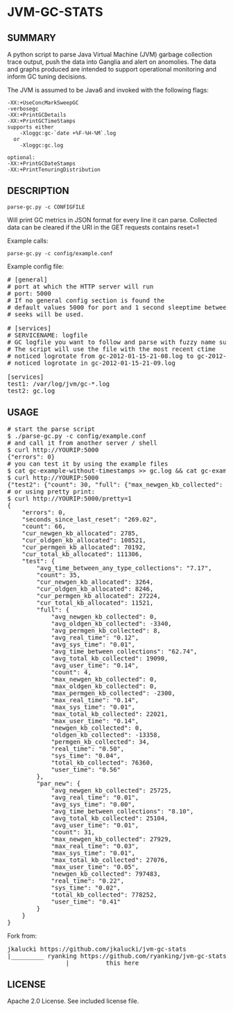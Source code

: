 JVM-GC-STATS
============

SUMMARY
-------
A python script to parse Java Virtual Machine (JVM) garbage collection
trace output, push the data into Ganglia and alert on anomolies.
The data and graphs produced are intended to support operational
monitoring and inform GC tuning decisions.

The JVM is assumed to be Java6 and invoked with the following flags:

    -XX:+UseConcMarkSweepGC
    -verbosegc
    -XX:+PrintGCDetails
    -XX:+PrintGCTimeStamps
    supports either
        -Xloggc:gc-`date +%F-%H-%M`.log
      or
        -Xloggc:gc.log

    optional: 
    -XX:+PrintGCDateStamps
    -XX:+PrintTenuringDistribution


DESCRIPTION
-------

    parse-gc.py -c CONFIGFILE

Will print GC metrics in JSON format for every line it can parse.
Collected data can be cleared if the URI in the GET requests contains reset=1


Example calls:

    parse-gc.py -c config/example.conf

Example config file:
<pre>
# [general]
# port at which the HTTP server will run
# port: 5000
# If no general config section is found the
# default values 5000 for port and 1 second sleeptime between logfile
# seeks will be used.

# [services]
# SERVICENAME: logfile
# GC logfile you want to follow and parse with fuzzy name support
# The script will use the file with the most recent ctime
# noticed logrotate from gc-2012-01-15-21-08.log to gc-2012-01-15-21-09.log
# noticed logrotate in gc-2012-01-15-21-09.log

[services]
test1: /var/log/jvm/gc-*.log
test2: gc.log
</pre>
USAGE
-------
<pre>
# start the parse script
$ ./parse-gc.py -c config/example.conf
# and call it from another server / shell
$ curl http://YOURIP:5000
{"errors": 0}
# you can test it by using the example files
$ cat gc-example-without-timestamps >> gc.log && cat gc-example-with-timestamps >> gc.log.1
$ curl http://YOURIP:5000
{"test2": {"count": 30, "full": {"max_newgen_kb_collected": 0, "newgen_kb_collected": 0, "total_kb_collected": 38180, "max_oldgen_kb_collected": 0, "max_sys_time": "0.01", "avg_time_between_collections": "0.00", "max_permgen_kb_collected": -2300, "avg_newgen_kb_collected": 0, "avg_oldgen_kb_collected": -3340, "max_total_kb_collected": 22021, "sys_time": "0.02", "oldgen_kb_collected": -6679, "avg_total_kb_collected": 19090, "user_time": "0.28", "max_user_time": "0.14", "max_real_time": "0.14", "avg_permgen_kb_collected": 8, "count": 2, "avg_real_time": "0.12", "avg_user_time": "0.14", "permgen_kb_collected": 17, "real_time": "0.25", "avg_sys_time": "0.01"}, "avg_time_between_any_type_collections": "0.00", "cur_total_kb_allocated": 24853, "cur_permgen_kb_allocated": 27224, "par_new": {"count": 28, "max_newgen_kb_collected": 27929, "avg_time_between_collections": "0.00", "avg_real_time": "0.01", "max_user_time": "0.05", "avg_newgen_kb_collected": 26004, "newgen_kb_collected": 728113, "total_kb_collected": 710460, "max_real_time": "0.03", "avg_user_time": "0.01", "max_sys_time": "0.01", "max_total_kb_collected": 27076, "sys_time": "0.02", "real_time": "0.19", "avg_sys_time": "0.00", "avg_total_kb_collected": 25373, "user_time": "0.35"}, "cur_newgen_kb_allocated": 521, "cur_oldgen_kb_allocated": 8246}, "test1": {"count": 66, "cms_remark": {"count": 1, "avg_time_between_collections": "0.00", "avg_real_time": "0.00", "max_user_time": 0, "max_real_time": 0, "avg_user_time": "0.00", "max_sys_time": 0, "sys_time": "0.00", "real_time": "0.00", "avg_sys_time": "0.00", "user_time": "0.00"}, "full": {"max_newgen_kb_collected": 0, "newgen_kb_collected": 0, "total_kb_collected": 506049, "max_oldgen_kb_collected": 126117, "max_sys_time": "0.01", "avg_time_between_collections": "0.00", "max_permgen_kb_collected": -4361, "avg_newgen_kb_collected": 0, "avg_oldgen_kb_collected": 5420, "max_total_kb_collected": 226988, "sys_time": "0.02", "oldgen_kb_collected": 233067, "avg_total_kb_collected": 11768, "user_time": "4.87", "max_user_time": "0.43", "max_real_time": "0.43", "avg_permgen_kb_collected": 4, "count": 43, "avg_real_time": "0.12", "avg_user_time": "0.11", "permgen_kb_collected": 173, "real_time": "5.10", "avg_sys_time": "0.00"}, "avg_time_between_any_type_collections": "0.00", "cms_initial_mark": {"count": 2, "avg_time_between_collections": "0.00", "avg_real_time": "0.00", "max_user_time": 0, "max_real_time": 0, "avg_user_time": "0.00", "max_sys_time": 0, "sys_time": "0.00", "real_time": "0.00", "avg_sys_time": "0.00", "user_time": "0.00"}, "promotion_failure": {"max_newgen_kb_collected": 22447, "newgen_kb_collected": 22447, "total_kb_collected": 1507825, "max_oldgen_kb_collected": 279126, "max_sys_time": "0.07", "avg_time_between_collections": "0.00", "avg_newgen_kb_collected": 11223, "avg_oldgen_kb_collected": 162279, "max_total_kb_collected": 1443275, "sys_time": "0.07", "oldgen_kb_collected": 324558, "avg_total_kb_collected": 753912, "user_time": "3.74", "max_user_time": "3.18", "max_real_time": "3.20", "avg_permgen_kb_collected": 0, "count": 2, "avg_real_time": "1.86", "avg_user_time": "1.87", "permgen_kb_collected": 0, "real_time": "3.72", "avg_sys_time": "0.04"}, "cms_concurrent_sweep": {"count": 1, "avg_time_between_collections": "0.00", "avg_real_time": "0.01", "max_user_time": "0.02", "max_real_time": "0.01", "avg_user_time": "0.02", "max_sys_time": 0, "sys_time": "0.00", "real_time": "0.01", "avg_sys_time": "0.00", "user_time": "0.02"}, "cur_total_kb_allocated": 111306, "cms_concurrent_reset": {"count": 1, "avg_time_between_collections": "0.00", "avg_real_time": "0.00", "max_user_time": 0, "max_real_time": 0, "avg_user_time": "0.00", "max_sys_time": 0, "sys_time": "0.00", "real_time": "0.00", "avg_sys_time": "0.00", "user_time": "0.00"}, "cur_permgen_kb_allocated": 70192, "par_new": {"count": 8, "max_newgen_kb_collected": 95441, "avg_time_between_collections": "0.00", "avg_real_time": "0.02", "max_user_time": "0.14", "avg_newgen_kb_collected": 46505, "newgen_kb_collected": 372040, "total_kb_collected": 207069, "max_real_time": "0.05", "avg_user_time": "0.05", "max_sys_time": 0, "max_total_kb_collected": 84639, "sys_time": "0.00", "real_time": "0.17", "avg_sys_time": "0.00", "avg_total_kb_collected": 25883, "user_time": "0.39"}, "cms_concurrent_preclean_start": {"count": 1, "avg_time_between_collections": "0.00"}, "cms_concurrent_mark_start": {"count": 2, "avg_time_between_collections": "0.00"}, "cms_concurrent_mark": {"count": 2, "avg_time_between_collections": "0.00", "avg_real_time": "0.14", "max_user_time": "0.26", "max_real_time": "0.16", "avg_user_time": "0.19", "max_sys_time": 0, "sys_time": "0.00", "real_time": "0.29", "avg_sys_time": "0.00", "user_time": "0.38"}, "cur_newgen_kb_allocated": 2785, "cur_oldgen_kb_allocated": 108521, "cms_concurrent_reset_start": {"count": 1, "avg_time_between_collections": "0.00"}, "cms_concurrent_sweep_start": {"count": 1, "avg_time_between_collections": "0.00"}, "cms_concurrent_preclean": {"count": 1, "avg_time_between_collections": "0.00", "avg_real_time": "0.01", "max_user_time": "0.01", "max_real_time": "0.01", "avg_user_time": "0.01", "max_sys_time": 0, "sys_time": "0.00", "real_time": "0.01", "avg_sys_time": "0.00", "user_time": "0.01"}}, "errors": 0, "seconds_since_last_reset": "10.85"}
# or using pretty print:
$ curl http://YOURIP:5000/pretty=1
{
    "errors": 0, 
    "seconds_since_last_reset": "269.02", 
    "count": 66, 
    "cur_newgen_kb_allocated": 2785, 
    "cur_oldgen_kb_allocated": 108521, 
    "cur_permgen_kb_allocated": 70192, 
    "cur_total_kb_allocated": 111306,
    "test": {
        "avg_time_between_any_type_collections": "7.17", 
        "count": 35, 
        "cur_newgen_kb_allocated": 3264, 
        "cur_oldgen_kb_allocated": 8246, 
        "cur_permgen_kb_allocated": 27224, 
        "cur_total_kb_allocated": 11521, 
        "full": {
            "avg_newgen_kb_collected": 0, 
            "avg_oldgen_kb_collected": -3340, 
            "avg_permgen_kb_collected": 8, 
            "avg_real_time": "0.12", 
            "avg_sys_time": "0.01", 
            "avg_time_between_collections": "62.74", 
            "avg_total_kb_collected": 19090, 
            "avg_user_time": "0.14", 
            "count": 4, 
            "max_newgen_kb_collected": 0, 
            "max_oldgen_kb_collected": 0, 
            "max_permgen_kb_collected": -2300, 
            "max_real_time": "0.14", 
            "max_sys_time": "0.01", 
            "max_total_kb_collected": 22021, 
            "max_user_time": "0.14", 
            "newgen_kb_collected": 0, 
            "oldgen_kb_collected": -13358, 
            "permgen_kb_collected": 34, 
            "real_time": "0.50", 
            "sys_time": "0.04", 
            "total_kb_collected": 76360, 
            "user_time": "0.56"
        }, 
        "par_new": {
            "avg_newgen_kb_collected": 25725, 
            "avg_real_time": "0.01", 
            "avg_sys_time": "0.00", 
            "avg_time_between_collections": "8.10", 
            "avg_total_kb_collected": 25104, 
            "avg_user_time": "0.01", 
            "count": 31, 
            "max_newgen_kb_collected": 27929, 
            "max_real_time": "0.03", 
            "max_sys_time": "0.01", 
            "max_total_kb_collected": 27076, 
            "max_user_time": "0.05", 
            "newgen_kb_collected": 797483, 
            "real_time": "0.22", 
            "sys_time": "0.02", 
            "total_kb_collected": 778252, 
            "user_time": "0.41"
        }
    }
}
</pre>
Fork from:
<pre>
jkalucki https://github.com/jkalucki/jvm-gc-stats
|_________ ryanking https://github.com/ryanking/jvm-gc-stats
                |_________ this here
</pre>
LICENSE
-------
Apache 2.0 License. See included license file.

